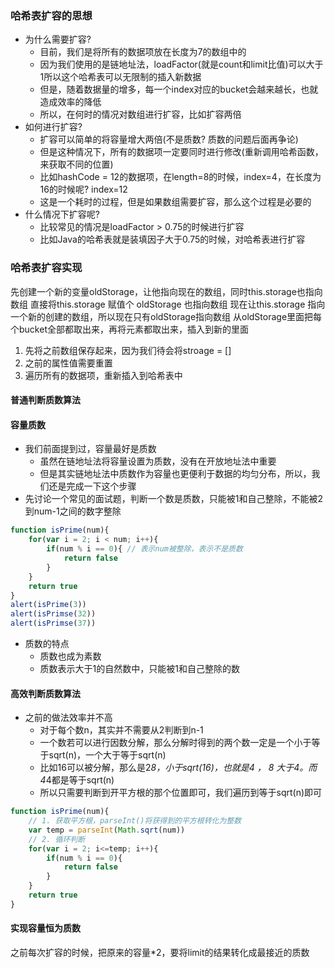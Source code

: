 ### 哈希表扩容的思想
* 为什么需要扩容?
  * 目前，我们是将所有的数据项放在长度为7的数组中的
  * 因为我们使用的是链地址法，loadFactor(就是count和limit比值)可以大于1所以这个哈希表可以无限制的插入新数据
  * 但是，随着数据量的增多，每一个index对应的bucket会越来越长，也就造成效率的降低
  * 所以，在何时的情况对数组进行扩容，比如扩容两倍
* 如何进行扩容?
  * 扩容可以简单的将容量增大两倍(不是质数? 质数的问题后面再争论)
  * 但是这种情况下，所有的数据项一定要同时进行修改(重新调用哈希函数，来获取不同的位置)
  * 比如hashCode = 12的数据项，在length=8的时候，index=4，在长度为16的时候呢? index=12
  * 这是一个耗时的过程，但是如果数组需要扩容，那么这个过程是必要的
* 什么情况下扩容呢?
  * 比较常见的情况是loadFactor > 0.75的时候进行扩容
  * 比如Java的哈希表就是装填因子大于0.75的时候，对哈希表进行扩容

### 哈希表扩容实现
先创建一个新的变量oldStorage，让他指向现在的数组，同时this.storage也指向数组
直接将this.storage 赋值个 oldStorage 也指向数组
现在让this.storage 指向一个新的创建的数组，所以现在只有oldStorage指向数组
从oldStorage里面把每个bucket全部都取出来，再将元素都取出来，插入到新的里面
1. 先将之前数组保存起来，因为我们待会将stroage = []
2. 之前的属性值需要重置
3. 遍历所有的数据项，重新插入到哈希表中

#### 普通判断质数算法
#### 容量质数
* 我们前面提到过，容量最好是质数
  * 虽然在链地址法将容量设置为质数，没有在开放地址法中重要
  * 但是其实链地址法中质数作为容量也更便利于数据的均匀分布，所以，我们还是完成一下这个步骤
* 先讨论一个常见的面试题，判断一个数是质数，只能被1和自己整除，不能被2到num-1之间的数字整除
```js
function isPrime(num){
    for(var i = 2; i < num; i++){
        if(num % i == 0){ // 表示num被整除，表示不是质数
            return false
        }
    }
    return true
}
alert(isPrime(3))
alert(isPrimse(32))
alert(isPrimse(37))
```
* 质数的特点
  * 质数也成为素数
  * 质数表示大于1的自然数中，只能被1和自己整除的数
#### 高效判断质数算法
* 之前的做法效率并不高
  * 对于每个数n，其实并不需要从2判断到n-1
  * 一个数若可以进行因数分解，那么分解时得到的两个数一定是一个小于等于sqrt(n)，一个大于等于sqrt(n)
  * 比如16可以被分解，那么是2*8，小于sqrt(16)，也就是4 ， 8 大于4。而4*4都是等于sqrt(n)
  * 所以只需要判断到开平方根的那个位置即可，我们遍历到等于sqrt(n)即可
```js
function isPrime(num){
    // 1. 获取平方根，parseInt()将获得到的平方根转化为整数
    var temp = parseInt(Math.sqrt(num))
    // 2. 循环判断
    for(var i = 2; i<=temp; i++){
        if(num % i == 0){
            return false
        }
    }
    return true
}
```
#### 实现容量恒为质数
之前每次扩容的时候，把原来的容量*2，要将limit的结果转化成最接近的质数
